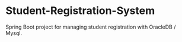 # Student-Registration-System
Spring Boot project for managing student registration with OracleDB / Mysql.
